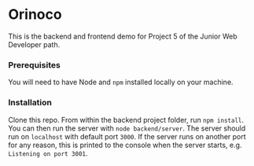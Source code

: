 # Orinoco #

This is the backend and frontend demo for Project 5 of the Junior Web Developer path.

### Prerequisites ###

You will need to have Node and `npm` installed locally on your machine.

### Installation ###

Clone this repo. From within the backend project folder, run `npm install`. You 
can then run the server with `node backend/server`. 
The server should run on `localhost` with default port `3000`. If the
server runs on another port for any reason, this is printed to the
console when the server starts, e.g. `Listening on port 3001`.
